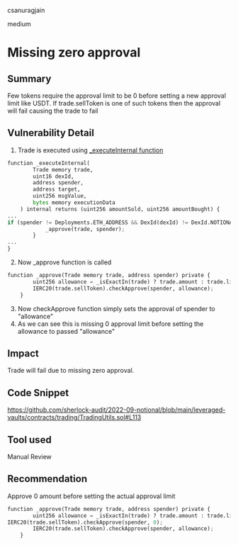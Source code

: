 csanuragjain

medium

# Missing zero approval

## Summary
Few tokens require the approval limit to be 0 before setting a new approval limit like USDT. If trade.sellToken is one of such tokens then the approval will fail causing the trade to fail

## Vulnerability Detail
1. Trade is executed using [_executeInternal function](https://github.com/sherlock-audit/2022-09-notional/blob/main/leveraged-vaults/contracts/trading/TradingUtils.sol#L29)

```python
function _executeInternal(
        Trade memory trade,
        uint16 dexId,
        address spender,
        address target,
        uint256 msgValue,
        bytes memory executionData
    ) internal returns (uint256 amountSold, uint256 amountBought) {
...
if (spender != Deployments.ETH_ADDRESS && DexId(dexId) != DexId.NOTIONAL_VAULT) {
            _approve(trade, spender);
        }
...
}
```

2. Now _approve function is called

```python
function _approve(Trade memory trade, address spender) private {
        uint256 allowance = _isExactIn(trade) ? trade.amount : trade.limit;
        IERC20(trade.sellToken).checkApprove(spender, allowance);
    }
```

3. Now checkApprove function simply sets the approval of spender to "allowance"
4. As we can see this is missing 0 approval limit before setting the allowance to passed "allowance"

## Impact
Trade will fail due to missing zero approval. 

## Code Snippet
https://github.com/sherlock-audit/2022-09-notional/blob/main/leveraged-vaults/contracts/trading/TradingUtils.sol#L113

## Tool used
Manual Review

## Recommendation
Approve 0 amount before setting the actual approval limit

```python
function _approve(Trade memory trade, address spender) private {
        uint256 allowance = _isExactIn(trade) ? trade.amount : trade.limit;
IERC20(trade.sellToken).checkApprove(spender, 0);
        IERC20(trade.sellToken).checkApprove(spender, allowance);
    }
```

